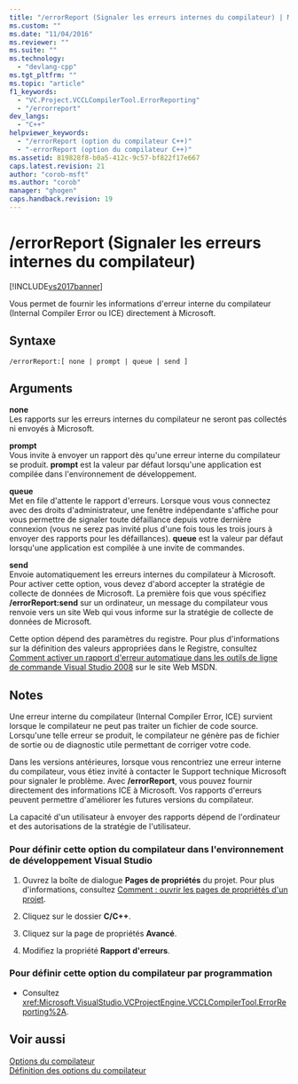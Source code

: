 ```yaml
---
title: "/errorReport (Signaler les erreurs internes du compilateur) | Microsoft Docs"
ms.custom: ""
ms.date: "11/04/2016"
ms.reviewer: ""
ms.suite: ""
ms.technology: 
  - "devlang-cpp"
ms.tgt_pltfrm: ""
ms.topic: "article"
f1_keywords: 
  - "VC.Project.VCCLCompilerTool.ErrorReporting"
  - "/errorreport"
dev_langs: 
  - "C++"
helpviewer_keywords: 
  - "/errorReport (option du compilateur C++)"
  - "-errorReport (option du compilateur C++)"
ms.assetid: 819828f8-b0a5-412c-9c57-bf822f17e667
caps.latest.revision: 21
author: "corob-msft"
ms.author: "corob"
manager: "ghogen"
caps.handback.revision: 19
---
```

# /errorReport (Signaler les erreurs internes du compilateur)
[!INCLUDE[vs2017banner](../../assembler/inline/includes/vs2017banner.md)]

Vous permet de fournir les informations d'erreur interne du compilateur \(Internal Compiler Error ou ICE\) directement à Microsoft.  
  
## Syntaxe  
  
```  
/errorReport:[ none | prompt | queue | send ]  
```  
  
## Arguments  
 **none**  
 Les rapports sur les erreurs internes du compilateur ne seront pas collectés ni envoyés à Microsoft.  
  
 **prompt**  
 Vous invite à envoyer un rapport dès qu'une erreur interne du compilateur se produit.  **prompt** est la valeur par défaut lorsqu'une application est compilée dans l'environnement de développement.  
  
 **queue**  
 Met en file d'attente le rapport d'erreurs.  Lorsque vous vous connectez avec des droits d'administrateur, une fenêtre indépendante s'affiche pour vous permettre de signaler toute défaillance depuis votre dernière connexion \(vous ne serez pas invité plus d'une fois tous les trois jours à envoyer des rapports pour les défaillances\).  **queue** est la valeur par défaut lorsqu'une application est compilée à une invite de commandes.  
  
 **send**  
 Envoie automatiquement les erreurs internes du compilateur à Microsoft.  Pour activer cette option, vous devez d'abord accepter la stratégie de collecte de données de Microsoft.  La première fois que vous spécifiez **\/errorReport:send** sur un ordinateur, un message du compilateur vous renvoie vers un site Web qui vous informe sur la stratégie de collecte de données de Microsoft.  
  
 Cette option dépend des paramètres du registre.  Pour plus d'informations sur la définition des valeurs appropriées dans le Registre, consultez [Comment activer un rapport d'erreur automatique dans les outils de ligne de commande Visual Studio 2008](http://go.microsoft.com/fwlink/?LinkID=184695) sur le site Web MSDN.  
  
## Notes  
 Une erreur interne du compilateur \(Internal Compiler Error, ICE\) survient lorsque le compilateur ne peut pas traiter un fichier de code source.  Lorsqu'une telle erreur se produit, le compilateur ne génère pas de fichier de sortie ou de diagnostic utile permettant de corriger votre code.  
  
 Dans les versions antérieures, lorsque vous rencontriez une erreur interne du compilateur, vous étiez invité à contacter le Support technique Microsoft pour signaler le problème.  Avec **\/errorReport**, vous pouvez fournir directement des informations ICE à Microsoft.  Vos rapports d'erreurs peuvent permettre d'améliorer les futures versions du compilateur.  
  
 La capacité d'un utilisateur à envoyer des rapports dépend de l'ordinateur et des autorisations de la stratégie de l'utilisateur.  
  
### Pour définir cette option du compilateur dans l'environnement de développement Visual Studio  
  
1.  Ouvrez la boîte de dialogue **Pages de propriétés** du projet.  Pour plus d'informations, consultez [Comment : ouvrir les pages de propriétés d'un projet](../../misc/how-to-open-project-property-pages.md).  
  
2.  Cliquez sur le dossier **C\/C\+\+**.  
  
3.  Cliquez sur la page de propriétés **Avancé**.  
  
4.  Modifiez la propriété **Rapport d'erreurs**.  
  
### Pour définir cette option du compilateur par programmation  
  
-   Consultez <xref:Microsoft.VisualStudio.VCProjectEngine.VCCLCompilerTool.ErrorReporting%2A>.  
  
## Voir aussi  
 [Options du compilateur](../../build/reference/compiler-options.md)   
 [Définition des options du compilateur](../../build/reference/setting-compiler-options.md)